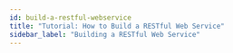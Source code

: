 ```yaml
---
id: build-a-restful-webservice
title: "Tutorial: How to Build a RESTful Web Service"
sidebar_label: "Building a RESTful Web Service"
---
```

